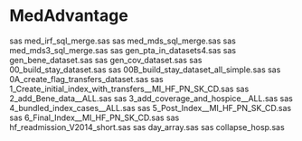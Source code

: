 # MedAdvantage

sas med_irf_sql_merge.sas
sas med_mds_sql_merge.sas
sas med_mds3_sql_merge.sas
sas gen_pta_in_datasets4.sas
sas gen_bene_dataset.sas
sas gen_cov_dataset.sas
sas 00_build_stay_dataset.sas
sas 00B_build_stay_dataset_all_simple.sas
sas 0A_create_flag_transfers_dataset.sas
sas 1_Create_initial_index_with_transfers__MI_HF_PN_SK_CD.sas
sas 2_add_Bene_data__ALL.sas
sas 3_add_coverage_and_hospice__ALL.sas
sas 4_bundled_index_cases__ALL.sas
sas 5_Post_Index__MI_HF_PN_SK_CD.sas
sas 6_Final_Index__MI_HF_PN_SK_CD.sas
sas hf_readmission_V2014_short.sas
sas day_array.sas
sas collapse_hosp.sas
